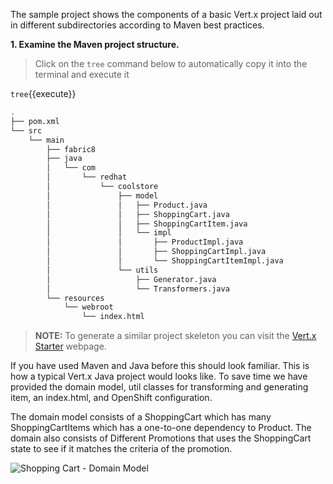 The sample project shows the components of a basic Vert.x project laid out in different
subdirectories according to Maven best practices.

**1. Examine the Maven project structure.**

> Click on the `tree` command below to automatically copy it into the terminal and execute it

``tree``{{execute}}

```sh
.
├── pom.xml
└── src
    └── main
        ├── fabric8
        ├── java
        │   └── com
        │       └── redhat
        │           └── coolstore
        │               ├── model
        │               │   ├── Product.java
        │               │   ├── ShoppingCart.java
        │               │   ├── ShoppingCartItem.java
        │               │   └── impl
        │               │       ├── ProductImpl.java
        │               │       ├── ShoppingCartImpl.java
        │               │       └── ShoppingCartItemImpl.java
        │               └── utils
        │                   ├── Generator.java
        │                   └── Transformers.java
        └── resources
            └── webroot
                └── index.html
```

>**NOTE:** To generate a similar project skeleton you can visit the [Vert.x Starter](http://start.vertx.io/) webpage.

If you have used Maven and Java before this should look familiar. This is how a typical Vert.x Java project would looks like. To save time we have provided the domain model, util classes for transforming and generating item, an index.html, and OpenShift configuration.

The domain model consists of a ShoppingCart which has many ShoppingCartItems which has a one-to-one dependency to Product. The domain also consists of Different Promotions that uses the ShoppingCart state to see if it matches the criteria of the promotion.

![Shopping Cart - Domain Model](/redhat-middleware-workshops/assets/reactive-microservices/cart-model.png)

